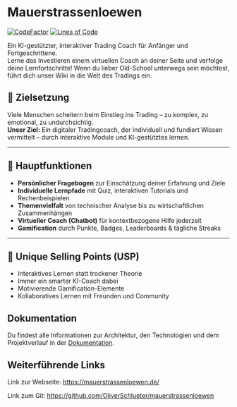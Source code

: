 # Mauerstrassenloewen

[![CodeFactor](https://www.codefactor.io/repository/github/oliverschlueter/mauerstrassenloewen/badge)](https://www.codefactor.io/repository/github/oliverschlueter/mauerstrassenloewen)
[![Lines of Code](https://tokei.rs/b1/github/oliverschlueter/mauerstrassenloewen?category=code)](https://github.com/oliverschlueter/mauerstrassenloewen)

Ein KI-gestützter, interaktiver Trading Coach für Anfänger und Fortgeschrittene.  
Lerne das Investieren einem virtuellen Coach an deiner Seite und verfolge deine Lernfortschritte! Wenn du lieber Old-School unterwegs sein möchtest, führt dich unser Wiki in die Welt des Tradings ein.

## 🚀 Zielsetzung

Viele Menschen scheitern beim Einstieg ins Trading – zu komplex, zu emotional, zu undurchsichtig.  
**Unser Ziel:** Ein digitaler Tradingcoach, der individuell und fundiert Wissen vermittelt – durch interaktive Module und KI-gestütztes lernen.

---

## 🧩 Hauptfunktionen

- **Persönlicher Fragebogen** zur Einschätzung deiner Erfahrung und Ziele
- **Individuelle Lernpfade** mit Quiz, interaktiven Tutorials und Rechenbeispielen
- **Themenvielfalt** von technischer Analyse bis zu wirtschaftlichen Zusammenhängen
- **Virtueller Coach (Chatbot)** für kontextbezogene Hilfe jederzeit
- **Gamification** durch Punkte, Badges, Leaderboards & tägliche Streaks

---

## 🎯 Unique Selling Points (USP)

- Interaktives Lernen statt trockener Theorie
- Immer ein smarter KI-Coach dabei
- Motivierende Gamification-Elemente
- Kollaboratives Lernen mit Freunden und Community

## Dokumentation

Du findest alle Informationen zur Architektur, den Technologien und dem Projektverlauf in der [Dokumentation](docs/src).


## Weiterführende Links

Link zur Webseite: https://mauerstrassenloewen.de/

Link zum Git: https://github.com/OliverSchlueter/mauerstrassenloewen